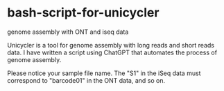 # bash-script-for-unicycler
genome assembly with ONT and iseq data

Unicycler is a tool for genome assembly with long reads and short reads data.
I have written a script using ChatGPT that automates the process of genome assembly.

Please notice your sample file name. 
The "S1" in the iSeq data must correspond to "barcode01" in the ONT data, and so on.
